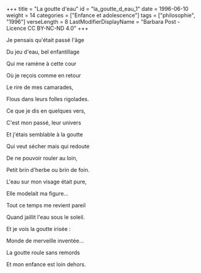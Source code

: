 +++
title = "La goutte d'eau"
id = "la_goutte_d_eau_1"
date = 1996-06-10
weight = 14
categories = ["Enfance et adolescence"]
tags = ["philosophie", "1996"]
verseLength = 8
LastModifierDisplayName = "Barbara Post - Licence CC BY-NC-ND 4.0"
+++

Je pensais qu'était passé l'âge

Du jeu d'eau, bel enfantillage

Qui me ramène à cette cour

Où je reçois comme en retour

Le rire de mes camarades,

Flous dans leurs folles rigolades.

Ce que je dis en quelques vers,

C'est mon passé, leur univers

Et j'étais semblable à la goutte

Qui veut sécher mais qui redoute

De ne pouvoir rouler au loin,

Petit brin d'herbe ou brin de foin.

L'eau sur mon visage était pure,

Elle modelait ma figure...

Tout ce temps me revient pareil

Quand jaillit l'eau sous le soleil.

Et je vois la goutte irisée :

Monde de merveille inventée...

La goutte roule sans remords

Et mon enfance est loin dehors.
